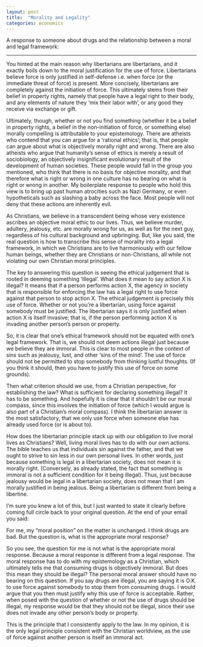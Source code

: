 ```yaml
---
layout: post
title:  "Morality and Legality"
categories: economics
---
```


A response to someone about drugs and the relationship between a moral and legal framework:

--------------------

You hinted at the main reason why libertarians are libertarians, and it exactly boils down to the moral justification for the use of force. Libertarians believe force is only justified in self-defense i.e. when force (or the immediate threat of force) is present. More concisely, libertarians are completely against the initiation of force. This ultimately stems from their belief in property rights, namely that people have a legal right to their body, and any elements of nature they ‘mix their labor with’, or any good they receive via exchange or gift.

<!-- more -->

Ultimately, though, whether or not you find something (whether it be a belief in property rights, a belief in the non-initiation of force, or something else) morally compelling is attributable to your epistemology. There are atheists who contend that you can argue for a ‘rational ethics’; that is, that people can argue about what is objectively morally right and wrong. There are also atheists who argue that humanity’s sense of ethics is merely a result of sociobiology, an objectively insignificant evolutionary result of the development of human societies. These people would fall in the group you mentioned, who think that there is no basis for objective morality, and that therefore what is right or wrong in one culture has no bearing on what is right or wrong in another. My boilerplate response to people who hold this view is to bring up past human atrocities such as Nazi Germany, or even hypotheticals such as slashing a baby across the face. Most people will not deny that these actions are inherently evil.

As Christians, we believe in a transcendent being whose very existence ascribes an objective moral ethic to our lives. Thus, we believe murder, adultery, jealousy, etc. are morally wrong for us, as well as for the next guy, regardless of his cultural background and upbringing. But, like you said, the real question is how to transcribe this sense of morality into a legal framework, in which we Christians are to live harmoniously with our fellow human beings, whether they are Christians or non-Christians, all while not violating our own Christian moral principles.

The key to answering this question is seeing the ethical judgement that is rooted in deeming something ‘illegal’. What does it mean to say action X is illegal? It means that if a person performs action X, the agency in society that is responsible for enforcing the law has a legal right to use force against that person to stop action X. The ethical judgement is precisely this use of force. Whether or not you’re a libertarian, using force against somebody must be justified. The libertarian says it is only justified when action X is itself invasive; that is, if the person performing action X is invading another person’s person or property.

So, it is clear that one’s ethical framework should not be equated with one’s legal framework. That is, we should not deem actions illegal just because we believe they are immoral. This is clear to most people in the context of sins such as jealousy, lust, and other ‘sins of the mind’. The use of force should not be permitted to stop somebody from thinking lustful thoughts. (If you think it should, then you have to justify this use of force on some grounds).

Then what criterion should we use, from a Christian perspective, for establishing the law? What is sufficient for declaring something illegal? It has to be something. And hopefully it is clear that it shouldn’t be our moral compass, since this involves the initiation of force (which I would argue is also part of a Christian’s moral compass). I think the libertarian answer is the most satisfactory, that we only use force when someone else has already used force (or is about to).

How does the libertarian principle stack up with our obligation to live moral lives as Christians? Well, living moral lives has to do with our own actions. The bible teaches us that individuals sin against the father, and that we ought to strive to sin less in our own personal lives. In other words, just because something is legal in a libertarian society, does not mean it is morally right. (Conversely, as already stated, the fact that something is immoral is not a sufficient condition for it being illegal). Thus, just because jealousy would be legal in a libertarian society, does not mean that I am morally justified in being jealous. Being a libertarian is different from being a libertine.

I’m sure you knew a lot of this, but I just wanted to state it clearly before coming full circle back to your original question. At the end of your email you said:

For me, my “moral position” on the matter is unchanged. I think drugs are bad. But the question is, what is the appropriate moral response?

So you see, the question for me is not what is the appropriate moral response. Because a moral response is different from a legal response. The moral response has to do with my epistemology as a Christian, which ultimately tells me that consuming drugs is objectively immoral. But does this mean they should be illegal? The personal moral answer should have no bearing on this question. If you say drugs are illegal, you are saying it is O.K. to use force against somebody to stop them from consuming drugs. I would argue that you then must justify why this use of force is acceptable. Rather, when posed with the question of whether or not the use of drugs should be illegal, my response would be that they should not be illegal, since their use does not invade any other person’s body or property.

This is the principle that I consistently apply to the law. In my opinion, it is the only legal principle consistent with the Christian worldview, as the use of force against another person is itself an immoral act.